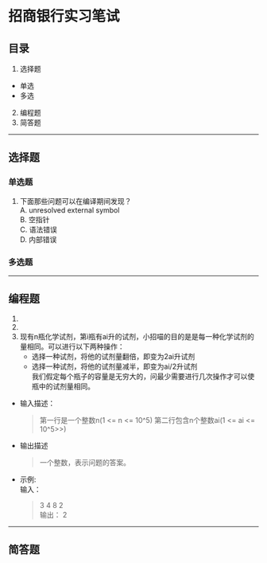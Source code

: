 # 招商银行实习笔试
## 目录
1. 选择题
+ 单选
+ 多选
2. 编程题
3. 简答题
-------
## 选择题
### 单选题
1. 下面那些问题可以在编译期间发现？  
    A. unresolved external symbol  
    B. 空指针  
    C. 语法错误  
    D. 内部错误
### 多选题


-------
## 编程题
1. 
2. 
3. 现有n瓶化学试剂，第i瓶有ai升的试剂，小招喵的目的是是每一种化学试剂的量相同。可以进行以下两种操作：
    + 选择一种试剂，将他的试剂量翻倍，即变为2ai升试剂
    + 选择一种试剂，将他的试剂量减半，即变为ai/2升试剂  
我们假定每个瓶子的容量是无穷大的，问最少需要进行几次操作才可以使瓶中的试剂量相同。
+ 输入描述：
    >第一行是一个整数n(1 <= n <= 10^5)
    >第二行包含n个整数ai(1 <= ai <= 10^5>>)
+ 输出描述
    >一个整数，表示问题的答案。
+ 示例:  
    输入：
    >3
    >4 8 2  
    输出：
    > 2
-------
## 简答题